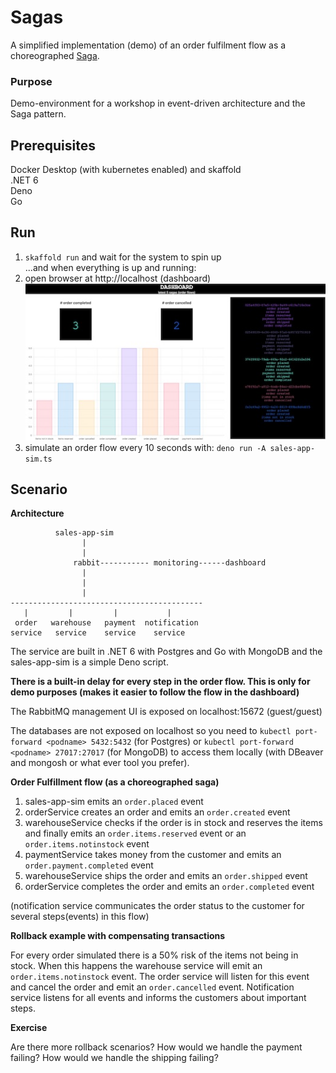# Sagas

A simplified implementation (demo) of an order fulfilment flow as a choreographed [Saga](https://microservices.io/patterns/data/saga.html). 

### Purpose
Demo-environment for a workshop in event-driven architecture and the Saga pattern. 

## Prerequisites
Docker Desktop (with kubernetes enabled) and skaffold   
.NET 6    
Deno   
Go   

## Run
1. ``skaffold run`` and wait for the system to spin up  
...and when everything is up and running:
2. open browser at http://localhost (dashboard)  
![dashboard](./dasboard.jpg)
3.  simulate an order flow 
every 10 seconds with: ```deno run -A sales-app-sim.ts```   



## Scenario  

**Architecture**  

```
          sales-app-sim 
                |
                |
              rabbit----------- monitoring------dashboard
                |
                |
                |
-------------------------------------------          
   |         |         |           |               
 order   warehouse   payment  notification
service   service    service    service 

```
The service are built in .NET 6 with Postgres and Go with MongoDB and the sales-app-sim is a simple Deno script. 

**There is a built-in delay for every step in the order flow. This is only for demo purposes (makes it easier to follow the flow in the dashboard)**

The RabbitMQ management UI is exposed on localhost:15672 (guest/guest)  

The databases are not exposed on localhost so you need to ``kubectl port-forward <podname> 5432:5432`` (for Postgres) or ``kubectl port-forward <podname> 27017:27017`` (for MongoDB) to access them locally (with DBeaver and mongosh or what ever tool you prefer).

**Order Fulfillment flow (as a choreographed saga)**

1. sales-app-sim emits an ``order.placed`` event
2. orderService creates an order and emits an ``order.created`` event  
3. warehouseService checks if the order is in stock and reserves the items and finally emits an ``order.items.reserved`` event or an ``order.items.notinstock`` event
4. paymentService takes money from the customer and emits an ``order.payment.completed`` event
5. warehouseService ships the order and emits an ``order.shipped`` event  
6. orderService completes the order and emits an ``order.completed`` event

(notification service communicates the order status to the customer for several steps(events) in this flow)


**Rollback example with compensating transactions**

For every order simulated there is a 50% risk of the items not being in stock. When this happens the warehouse service will emit an ``order.items.notinstock`` event. The order service will listen for this event and cancel the order and emit an ``order.cancelled`` event. Notification service listens for all events and informs the customers about important steps.

**Exercise**

Are there more rollback scenarios? How would we handle the payment failing? How would we handle the shipping failing?

